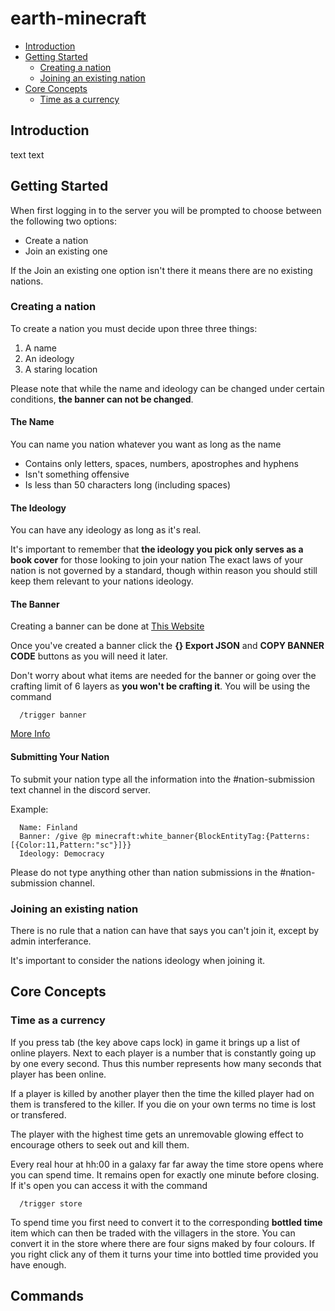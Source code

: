 # earth-minecraft

  * [Introduction](#introduction)
  * [Getting Started](#getting-started)
    * [Creating a nation](#creating-a-nation)
    * [Joining an existing nation](#joining-an-existing-nation)
  * [Core Concepts](#core-concepts)
    * [Time as a currency](#time-as-a-currency)

## Introduction

text text

## Getting Started

When first logging in to the server you will be prompted to choose 
between the following two options:

* Create a nation
* Join an existing one

If the Join an existing one option isn't there it means there are
no existing nations.

### Creating a nation

To create a nation you must decide upon three three things:

1. A name
2. An ideology
3. A staring location

Please note that while the name and ideology can be changed under certain conditions,
__the banner can not be changed__.

#### The Name

You can name you nation whatever you want as long as the name

* Contains only letters, spaces, numbers, apostrophes and hyphens
* Isn't something offensive
* Is less than 50 characters long (including spaces)

#### The Ideology

You can have any ideology as long as it's real.

It's important to remember that __the ideology you pick only serves as a book cover__ for those looking to join your nation
The exact laws of your nation is not governed by a standard, though within reason you should still keep them relevant to your nations ideology.

#### The Banner

Creating a banner can be done at [This Website](https://www.planetminecraft.com/banner/)

Once you've created a banner click the __{} Export JSON__ and __COPY BANNER CODE__ buttons
as you will need it later.

Don't worry about what items are needed for the banner or going over the crafting limit of 6 layers as __you won't be crafting it__.
You will be using the command

```
  /trigger banner
```
[More Info](#commands)

#### Submitting Your Nation

To submit your nation type all the information into the #nation-submission text channel in the discord server.

Example:

```
  Name: Finland
  Banner: /give @p minecraft:white_banner{BlockEntityTag:{Patterns:[{Color:11,Pattern:"sc"}]}}
  Ideology: Democracy
```

Please do not type anything other than nation submissions in the #nation-submission channel.

### Joining an existing nation

There is no rule that a nation can have that says you can't join it, except by admin interferance.

It's important to consider the nations ideology when joining it.

## Core Concepts

### Time as a currency

If you press tab (the key above caps lock) in game it brings up a list of online players. Next to each player is a number that is constantly going up by one every second. Thus this number represents how many seconds that player has been online.

If a player is killed by another player then the time the killed player had on them is transfered to the killer. If you die on your own terms no time is lost or transfered.

The player with the highest time gets an unremovable glowing effect to encourage others to seek out and kill them.

Every real hour at hh:00 in a galaxy far far away the time store opens where you can spend time. It remains open for exactly one minute before closing. If it's open you can access it with the command

```
  /trigger store
```

To spend time you first need to convert it to the corresponding __bottled time__ item which can then be traded with the villagers in the store. You can convert it in the store where there are four signs maked by four colours. If you right click any of them it turns your time into bottled time provided you have enough.

## Commands

